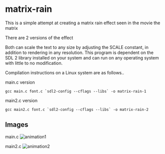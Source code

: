 # matrix-rain
This is a simple attempt at creating a matrix rain effect seen in the movie the matrix

There are 2 versions of the effect

Both can scale the text to any size by adjusting the SCALE constant, in addition to rendering in any resolution.
This program is dependent on the SDL 2 library installed on your system and can run on any operating system
with little to no modification. 

Compilation instructions on a Linux system are as follows..

main.c version

    gcc main.c font.c `sdl2-config --cflags --libs` -o matrix-rain-1
    
main2.c version

    gcc main2.c font.c `sdl2-config --cflags --libs` -o matrix-rain-2

## Images 
main.c
![animation1](https://i.imgur.com/eymQH3q.gif)

main2.c
![animation2](https://i.imgur.com/t5GJReh.gif)
